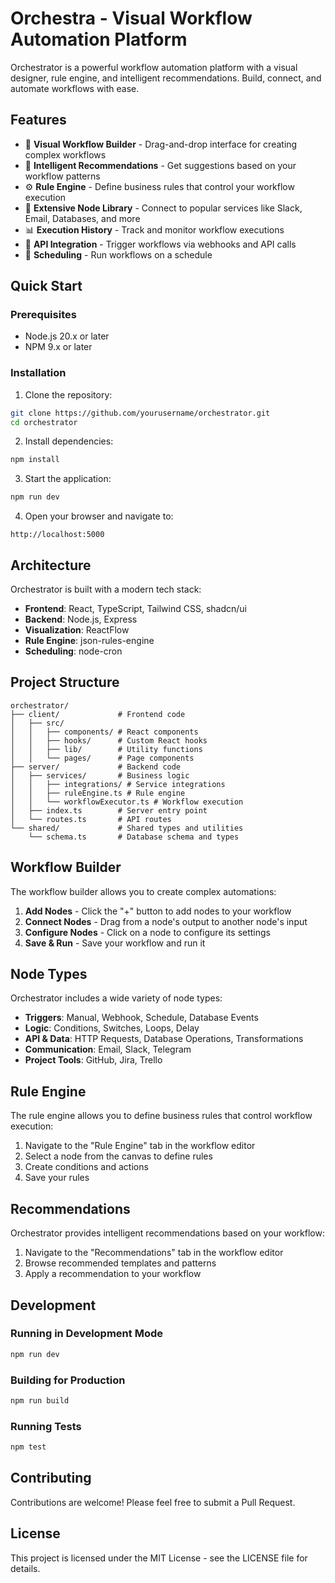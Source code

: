 # Orchestra - Visual Workflow Automation Platform

Orchestrator is a powerful workflow automation platform with a visual designer, rule engine, and intelligent recommendations. Build, connect, and automate workflows with ease.

## Features

- 🔄 **Visual Workflow Builder** - Drag-and-drop interface for creating complex workflows
- 🧠 **Intelligent Recommendations** - Get suggestions based on your workflow patterns
- ⚙️ **Rule Engine** - Define business rules that control your workflow execution
- 🔌 **Extensive Node Library** - Connect to popular services like Slack, Email, Databases, and more
- 📊 **Execution History** - Track and monitor workflow executions
- 🔗 **API Integration** - Trigger workflows via webhooks and API calls
- 📅 **Scheduling** - Run workflows on a schedule

## Quick Start

### Prerequisites

- Node.js 20.x or later
- NPM 9.x or later

### Installation

1. Clone the repository:

```bash
git clone https://github.com/yourusername/orchestrator.git
cd orchestrator
```

2. Install dependencies:

```bash
npm install
```

3. Start the application:

```bash
npm run dev
```

4. Open your browser and navigate to:

```
http://localhost:5000
```

## Architecture

Orchestrator is built with a modern tech stack:

- **Frontend**: React, TypeScript, Tailwind CSS, shadcn/ui
- **Backend**: Node.js, Express
- **Visualization**: ReactFlow
- **Rule Engine**: json-rules-engine
- **Scheduling**: node-cron

## Project Structure

```
orchestrator/
├── client/             # Frontend code
│   ├── src/
│   │   ├── components/ # React components
│   │   ├── hooks/      # Custom React hooks
│   │   ├── lib/        # Utility functions
│   │   └── pages/      # Page components
├── server/             # Backend code
│   ├── services/       # Business logic
│   │   ├── integrations/ # Service integrations
│   │   ├── ruleEngine.ts # Rule engine
│   │   └── workflowExecutor.ts # Workflow execution
│   ├── index.ts        # Server entry point
│   └── routes.ts       # API routes
└── shared/             # Shared types and utilities
    └── schema.ts       # Database schema and types
```

## Workflow Builder

The workflow builder allows you to create complex automations:

1. **Add Nodes** - Click the "+" button to add nodes to your workflow
2. **Connect Nodes** - Drag from a node's output to another node's input
3. **Configure Nodes** - Click on a node to configure its settings
4. **Save & Run** - Save your workflow and run it

## Node Types

Orchestrator includes a wide variety of node types:

- **Triggers**: Manual, Webhook, Schedule, Database Events
- **Logic**: Conditions, Switches, Loops, Delay
- **API & Data**: HTTP Requests, Database Operations, Transformations
- **Communication**: Email, Slack, Telegram
- **Project Tools**: GitHub, Jira, Trello

## Rule Engine

The rule engine allows you to define business rules that control workflow execution:

1. Navigate to the "Rule Engine" tab in the workflow editor
2. Select a node from the canvas to define rules
3. Create conditions and actions
4. Save your rules

## Recommendations

Orchestrator provides intelligent recommendations based on your workflow:

1. Navigate to the "Recommendations" tab in the workflow editor
2. Browse recommended templates and patterns
3. Apply a recommendation to your workflow

## Development

### Running in Development Mode

```bash
npm run dev
```

### Building for Production

```bash
npm run build
```

### Running Tests

```bash
npm test
```

## Contributing

Contributions are welcome! Please feel free to submit a Pull Request.

## License

This project is licensed under the MIT License - see the LICENSE file for details.
